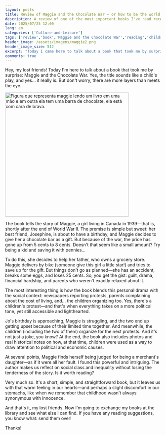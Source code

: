 ```yaml
---
layout: posts
title: Review of Maggie and the Chocolate War — or how to be the world's best friend in a time of war
description: A review of one of the most important books I've read recently, about how to be a best friend even in difficult times.
date: 2025/07/25 12:00
lang: en
categories: ['Culture-and-Leisure']
tags: ['review','book','Maggie and the Chocolate War','reading','childrens literature','childrens story','friendship','World War II','chocolate war','Canada','reading suggestion','book recommendation','literary reflection','childhood','literary blog','lost in reading']
header_image: /assets/imagens/maggie2.png
header_image_size: 512
excerpt: "Today I came here to talk about a book that took me by surprise: Maggie and the Chocolate War. Yes, the"
comments: true
---
```


Hey, my lost friends!
Today I'm here to talk about a book that took me by surprise: Maggie and the Chocolate War. Yes, the title sounds like a child's play, and yes… it really is. But don't worry, there are more layers than meets the eye.

<img loading='lazy' alt="Figura que representa maggie lendo um livro em uma mão e em outra ela tem uma barra de chocolate, ela está com cara de brava." src="{{ '/assets/imagens/maggie2.png' | relative_url }}" width="400" height="400">

The book tells the story of Maggie, a girl living in Canada in 1939—that is, shortly after the end of World War II. The premise is simple but sweet: her best friend, Josephine, is about to have a birthday, and Maggie decides to give her a chocolate bar as a gift. But because of the war, the price has gone up from 5 cents to 8 cents. Doesn't that seem like a small amount? Try being a kid and saving it with pennies…

To do this, she decides to help her father, who owns a grocery store. Maggie delivers by bike (someone give this girl a little star!) and tries to save up for the gift. But things don't go as planned—she has an accident, breaks some eggs, and loses 25 cents. So, you get the gist: guilt, drama, financial hardship, and parents who weren't exactly relaxed about it.

The most interesting thing is how the book blends this personal drama with the social context: newspapers reporting protests, parents complaining about the cost of living, and… the children organizing too. Yes, there's a children's protest—and that's when everything takes on a more political tone, yet still accessible and lighthearted.

Jo's birthday is approaching, Maggie is struggling, and the two end up getting upset because of their limited time together. And meanwhile, the children (including the two of them) organize for the next protests. And it's not just a joke, you know? At the end, the book also includes photos and real historical notes on how, at that time, children were used as a way to draw attention to political and economic causes.

At several points, Maggie finds herself being judged for being a merchant's daughter—as if it were all her fault. I found this powerful and intriguing. The author makes us reflect on social class and inequality without losing the tenderness of the story.
Is it worth reading?

Very much so. It's a short, simple, and straightforward book, but it leaves us with that warm feeling in our hearts—and perhaps a slight discomfort in our stomachs, like when we remember that childhood wasn't always synonymous with innocence.

And that's it, my lost friends. Now I'm going to exchange my books at the library and see what else I can find. If you have any reading suggestions, you know what: send them over!

Thanks!